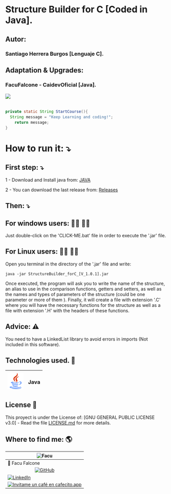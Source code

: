 
# Structure Builder for C [Coded in Java].
## Autor:
### Santiago Herrera Burgos [Lenguaje C].
## Adaptation & Upgrades:
### FacuFalcone - CaidevOficial [Java].

<a href="https://github.com/caidevOficial/StructureBuilder_forC">
  <img align="center" src="https://github-readme-stats.vercel.app/api?username=caidevOficial&show_icons=true&theme=tokyonight" />
</a></br></br>

```java
private static String StartCourse(){
  String message = "Keep Learning and coding!";
	return message;
}
```
# How to run it: ⤵️
## First step: ⤵️
1 - Download and Install java from: [JAVA](https://www.oracle.com/technetwork/es/java/javase/downloads/index.html/)

2 - You can download the last release from: [Releases](https://github.com/caidevOficial/StructureBuilder_forC/releases)

## Then: ⤵️
## For windows users: 👨‍💻 👩‍💻
Just double-click on the 'CLICK-ME.bat' file in order to execute the '.jar' file.
## For Linux users: 👨‍💻 👩‍💻
Open you terminal in the directory of the '.jar' file and write:

```
java -jar StructureBuilder_forC_[V_1.0.1].jar
```

Once executed, the program will ask you to write the name of the structure, an alias to use in the comparison functions, getters and setters, as well as the names and types of parameters of the structure (could be one parameter or more of them ).
Finally, it will create a file with extension '.C' where you will have the necessary functions for the structure as well as a file with extension '.H' with the headers of these functions.

## Advice: ⚠️
You need to have a LinkedList library to avoid errors in imports (Not included in this software).

## Technologies used. 📌
<!-- Java -->
|<a href="https://www.oracle.com/technetwork/es/java/javase/downloads/index.html/"><img align="center" alt="Java 8" src="https://github.com/caidevOficial/Logos/blob/master/Lenguajes/java.png" width="50px" height="50px" />|<h3>Java</h3>|
|--------|----------|
  
## License 📄
This proyect is under the License of: [GNU GENERAL PUBLIC LICENSE v3.0] - Read the file [LICENSE.md](LICENSE) for more details.
    
## Where to find me: 🌎
|<img class="circular" alt="Facu" src="https://avatars1.githubusercontent.com/u/12877139?s=400&u=d369ee24466653d9bbeeb9654930e3ff1c67b76a&v=4" width="80px" height="80px" />|
|------------|
|🤴 Facu Falcone|
|<center><a href="https://github.com/caidevOficial/"><img alt="GitHub" src="https://img.shields.io/badge/GitHub-%2312100E.svg?&style=for-the-badge&logo=Github&logoColor=white" width="95px" height="30px" /></center>|
|<a href="https://www.linkedin.com/in/facundo-falcone/"><img alt="LinkedIn" src="https://img.shields.io/badge/linkedin-%230077B5.svg?&style=for-the-badge&logo=linkedin&logoColor=white" width="95px" height="30px" />|
|<a href="https://cafecito.app/caidevoficial/"><img alt='Invitame un café en cafecito.app' srcset='https://cdn.cafecito.app/imgs/buttons/button_5.png 1x, https://cdn.cafecito.app/imgs/buttons/button_5_2x.png 2x, https://cdn.cafecito.app/imgs/buttons/button_5_3.75x.png 3.75x' src='https://cdn.cafecito.app/imgs/buttons/button_5.png' width="95px" height="30px" />|
